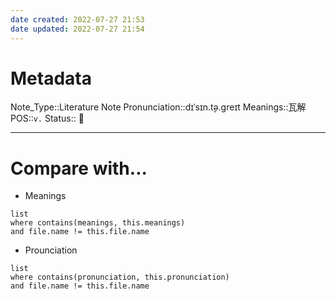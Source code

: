 ```yaml
---
date created: 2022-07-27 21:53
date updated: 2022-07-27 21:54
---
```


# Metadata

Note_Type::Literature Note
Pronunciation::dɪˈsɪn.t̬ə.ɡreɪt
Meanings::瓦解
POS::`v.`
Status:: 👶

---

# Compare with...

- Meanings

```dataview
list
where contains(meanings, this.meanings)
and file.name != this.file.name
```

- Prounciation

```dataview
list
where contains(pronunciation, this.pronunciation)
and file.name != this.file.name
```
